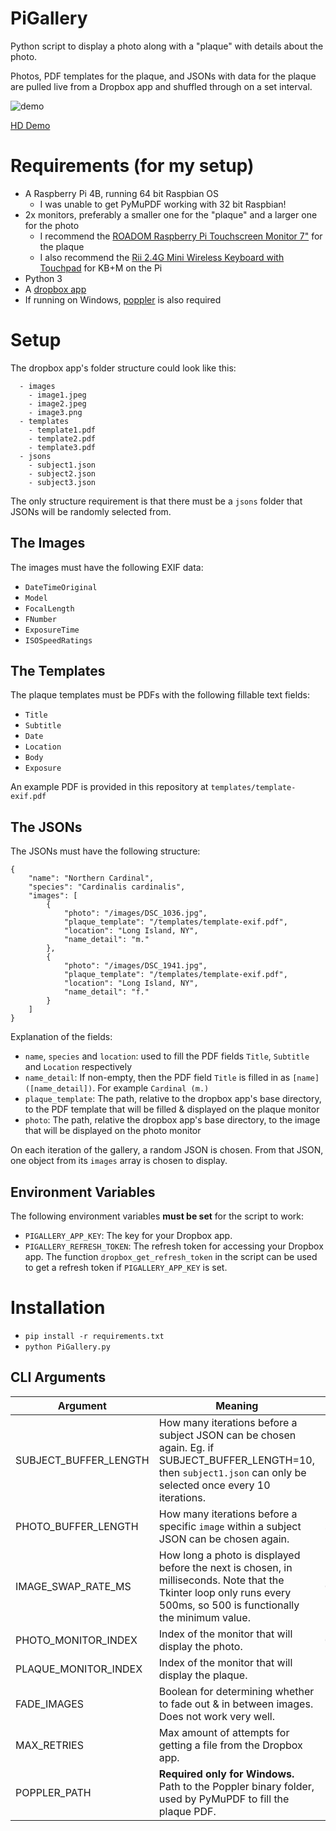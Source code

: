 # PiGallery
Python script to display a photo along with a "plaque" with details about the photo.

Photos, PDF templates for the plaque, and JSONs with data for the plaque are pulled live from a Dropbox app and shuffled through on a set interval.

![demo](https://user-images.githubusercontent.com/14168201/178127631-84a20187-7b9c-462a-9ea7-feb666d98ebe.gif)

[HD Demo](https://giant.gfycat.com/NippyAchingAfricanelephant.mp4)

# Requirements (for my setup)
- A Raspberry Pi 4B, running 64 bit Raspbian OS
  - I was unable to get PyMuPDF working with 32 bit Raspbian!
- 2x monitors, preferably a smaller one for the "plaque" and a larger one for the photo
  - I recommend the [ROADOM Raspberry Pi Touchscreen Monitor 7"](https://www.amazon.com/dp/B07VNX4ZWY) for the plaque
  - I also recommend the [Rii 2.4G Mini Wireless Keyboard with Touchpad](https://www.amazon.com/dp/B00I5SW8MC) for KB+M on the Pi
- Python 3
- A [dropbox app](https://www.dropbox.com/developers/apps)
- If running on Windows, [poppler](https://poppler.freedesktop.org/) is also required

# Setup

The dropbox app's folder structure could look like this:
```
  - images
    - image1.jpeg
    - image2.jpeg
    - image3.png
  - templates
    - template1.pdf
    - template2.pdf
    - template3.pdf
  - jsons
    - subject1.json
    - subject2.json
    - subject3.json
```
The only structure requirement is that there must be a ```jsons``` folder that JSONs will be randomly selected from.

## The Images

The images must have the following EXIF data:
- ```DateTimeOriginal```
- ```Model```
- ```FocalLength```
- ```FNumber```
- ```ExposureTime```
- ```ISOSpeedRatings```

## The Templates

The plaque templates must be PDFs with the following fillable text fields:
- ```Title```
- ```Subtitle```
- ```Date```
- ```Location```
- ```Body```
- ```Exposure```

An example PDF is provided in this repository at ```templates/template-exif.pdf```

## The JSONs

The JSONs must have the following structure:
```
{
	"name": "Northern Cardinal",
	"species": "Cardinalis cardinalis",
	"images": [
		{
			"photo": "/images/DSC_1036.jpg",
			"plaque_template": "/templates/template-exif.pdf",
			"location": "Long Island, NY",
			"name_detail": "m."
		},
		{
			"photo": "/images/DSC_1941.jpg",
			"plaque_template": "/templates/template-exif.pdf",
			"location": "Long Island, NY",
			"name_detail": "f."
		}
	]
}
```

Explanation of the fields:
- ```name```, ```species``` and ```location```: used to fill the PDF fields ```Title```, ```Subtitle``` and ```Location``` respectively
- ```name_detail```: If non-empty, then the PDF field ```Title``` is filled in as ```[name] ([name_detail])```. For example ```Cardinal (m.)```
- ```plaque_template```: The path, relative to the dropbox app's base directory, to the PDF template that will be filled & displayed on the plaque monitor
- ```photo```: The path, relative the dropbox app's base directory, to the image that will be displayed on the photo monitor

On each iteration of the gallery, a random JSON is chosen. From that JSON, one object from its ```images``` array is chosen to display.

## Environment Variables

The following environment variables **must be set** for the script to work:

- ```PIGALLERY_APP_KEY```: The key for your Dropbox app.
- ```PIGALLERY_REFRESH_TOKEN```: The refresh token for accessing your Dropbox app. The function ```dropbox_get_refresh_token``` in the script can be used to get a refresh token if ```PIGALLERY_APP_KEY``` is set.

# Installation

- ```pip install -r requirements.txt```
- ```python PiGallery.py```

## CLI Arguments

| Argument              | Meaning | Example Value |
| --------------------- | ------- | ------------- |
| SUBJECT_BUFFER_LENGTH | How many iterations before a subject JSON can be chosen again. Eg. if SUBJECT_BUFFER_LENGTH=10, then ```subject1.json``` can only be selected once every 10 iterations.  | ```10``` |
| PHOTO_BUFFER_LENGTH   | How many iterations before a specific ```image``` within a subject JSON can be chosen again.  | ```50```
| IMAGE_SWAP_RATE_MS    | How long a photo is displayed before the next is chosen, in milliseconds. Note that the Tkinter loop only runs every 500ms, so 500 is functionally the minimum value. | ```60000``` |
| PHOTO_MONITOR_INDEX   | Index of the monitor that will display the photo.  | ```0``` |
| PLAQUE_MONITOR_INDEX  | Index of the monitor that will display the plaque. | ```1``` |
| FADE_IMAGES           | Boolean for determining whether to fade out & in between images. Does not work very well. | ```False``` |
| MAX_RETRIES           | Max amount of attempts for getting a file from the Dropbox app. | ```10``` |
| POPPLER_PATH          | **Required only for Windows.** Path to the Poppler binary folder, used by PyMuPDF to fill the plaque PDF. | ```../../poppler-22.01.0/Library/bin``` |
